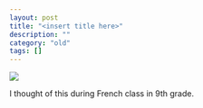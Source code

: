 ```yaml
---
layout: post
title: "<insert title here>"
description: ""
category: "old"
tags: []
---
```



[![](http://www.hackniac.com/blog/wp-content/uploads/2011/09/book_bump_map-1024x590.jpg)](http://www.hackniac.com/blog/wp-content/uploads/2011/09/book_bump_map.jpg)

I thought of this during French class in 9th grade.
